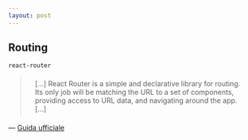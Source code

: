 ```yaml
---
layout: post
---
```


## Routing

`react-router`

<blockquote style="padding: .5em 2em">
[...] React Router is a simple and declarative library for routing. Its only job will be
matching the URL to a set of components, providing access to URL data, and
navigating around the app. [...]
</blockquote>

— [Guida ufficiale](https://reactrouter.com/home#react-router-as-a-library)